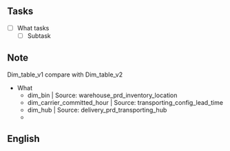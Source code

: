 
## Tasks

- [ ] What tasks
	- [ ] Subtask
## Note

Dim_table_v1 compare with Dim_table_v2
- What
	- dim_bin | Source: warehouse_prd_inventory_location
	- dim_carrier_committed_hour | Source: transporting_config_lead_time
	- dim_hub | Source: delivery_prd_transporting_hub
	- 

## English
